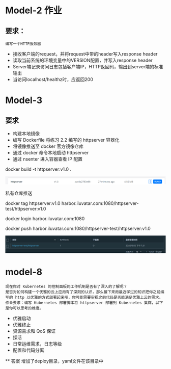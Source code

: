 # Model-2 作业

## 要求：

    编写一个HTTP服务器

* 接收客户端的request，并将request中带的header写入response header
* 读取当前系统的环境变量中的VERSION配置，并写入response header
* Server端记录访问日志包括客户端IP，HTTP返回码，输出到server端的标准输出
* 当访问localhost/healthz时，应返回200

# Model-3

## 要求

* 构建本地镜像
* 编写 Dockerfile 将练习 2.2 编写的 httpserver 容器化
* 将镜像推送至 docker 官方镜像仓库
* 通过 docker 命令本地启动 httpserver
* 通过 nsenter 进入容器查看 IP 配置

docker build -t httpserver:v1.0 .

![1655033024825](image/README/1655033024825.png)

私有仓库推送

docker tag httpserver:v1.0 harbor.iluvatar.com:1080/httpserver-test/httpserver:v1.0

docker login harbor.iluvatar.com:1080

docker push harbor.iluvatar.com:1080/httpserver-test/httpserver:v1.0

![1655033123289](image/README/1655033123289.png)

# model-8 
    现在你对 Kubernetes 的控制面板的工作机制是否有了深入的了解呢？
    是否对如何构建一个优雅的云上应用有了深刻的认识，那么接下来用最近学过的知识把你之前编写的 http 以优雅的方式部署起来吧，你可能需要审视之前代码是否能满足优雅上云的需求。
    作业要求：编写 Kubernetes 部署脚本将 httpserver 部署到 Kubernetes 集群，以下是你可以思考的维度。

* 优雅启动
* 优雅终止
* 资源需求和 QoS 保证
* 探活
* 日常运维需求，日志等级
* 配置和代码分离

** 答案
    增加了deploy目录，yaml文件在该目录中
